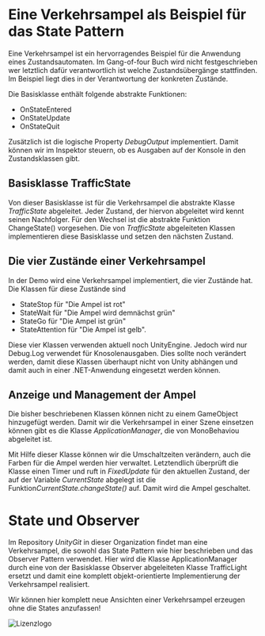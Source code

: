 # Eine Verkehrsampel als Beispiel für das State Pattern

Eine Verkehrsampel ist ein hervorragendes Beispiel für die Anwendung eines Zustandsautomaten.
Im Gang-of-four Buch wird nicht festgeschrieben wer
letztlich dafür verantwortlich ist welche Zustandsübergänge stattfinden.
Im Beispiel liegt dies in der Verantwortung der konkreten Zustände.

Die Basisklasse enthält folgende abstrakte Funktionen:
- OnStateEntered
- OnStateUpdate
- OnStateQuit

Zusätzlich ist die logische Property *DebugOutput* implementiert.
Damit können wir im Inspektor steuern, ob es Ausgaben auf der Konsole in den
Zustandsklassen gibt.

## Basisklasse TrafficState
Von dieser Basisklasse ist für die Verkehrsampel die abstrakte Klasse *TrafficState*
abgeleitet. Jeder Zustand, der hiervon abgeleitet wird kennt seinen Nachfolger.
Für den Wechsel ist die abstrakte Funktion ChangeState() vorgesehen. Die von *TrafficState*
abgeleiteten Klassen implementieren diese Basisklasse und setzen den nächsten Zustand.


## Die vier Zustände einer Verkehrsampel
In der Demo wird eine Verkehrsampel implementiert, die vier Zustände hat. Die Klassen
für diese Zustände sind

- StateStop für "Die Ampel ist rot"
- StateWait für "Die Ampel wird demnächst grün"
- StateGo für "Die Ampel ist grün"
- StateAttention für "Die Ampel ist gelb".

Diese vier Klassen verwenden aktuell noch UnityEngine. Jedoch wird nur Debug.Log
verwendet für Knosolenausgaben. Dies sollte noch verändert werden, damit diese Klassen
überhaupt nicht von Unity abhängen und damit auch in einer .NET-Anwendung eingesetzt werden können.

## Anzeige und Management der Ampel
Die bisher beschriebenen Klassen können nicht zu einem GameObject hinzugefügt werden.
Damit wir die Verkehrsampel in einer Szene einsetzen können gibt es die
Klasse *ApplicationManager*, die von MonoBehaviou abgeleitet ist.

Mit Hilfe dieser Klasse können wir die Umschaltzeiten verändern, auch die Farben für die Ampel
werden hier verwaltet. Letztendlich überprüft die Klasse einen Timer und ruft in *FixedUpdate*
für den aktuellen Zustand, der auf der Variable *CurrentState* abgelegt ist 
die Funktion*CurrentState.changeState()*
auf. Damit wird die Ampel geschaltet.

# State und Observer
Im Repository *UnityGit* in dieser Organization findet man eine Verkehrsampel,
die sowohl das State Pattern wie hier beschrieben und das Observer Pattern verwendet.
Hier wird die Klasse ApplicationManager durch eine von der Basisklasse Observer abgeleiteten
Klasse TrafficLight ersetzt und damit eine komplett objekt-orientierte Implementierung der Verkehrsampel
realisiert.

Wir können hier komplett neue Ansichten einer Verkehrsampel erzeugen ohne die States anzufassen!

![Lizenzlogo](https://licensebuttons.net/l/by-nc-sa/3.0/de/88x31.png)

